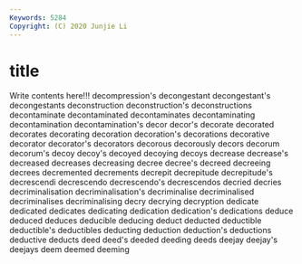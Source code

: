 ```yaml
---
Keywords: 5284
Copyright: (C) 2020 Junjie Li
---
```


# title

Write contents here!!!
decompression's 
decongestant 
decongestant's
decongestants 
deconstruction 
deconstruction's 
deconstructions 
decontaminate 
decontaminated 
decontaminates 
decontaminating 
decontamination 
decontamination's
decor 
decor's 
decorate 
decorated 
decorates 
decorating 
decoration 
decoration's 
decorations 
decorative
decorator 
decorator's 
decorators 
decorous 
decorously 
decors 
decorum 
decorum's 
decoy 
decoy's
decoyed 
decoying 
decoys 
decrease 
decrease's 
decreased 
decreases 
decreasing 
decree 
decree's
decreed 
decreeing 
decrees 
decremented 
decrements 
decrepit 
decrepitude 
decrepitude's 
decrescendi 
decrescendo
decrescendo's 
decrescendos 
decried 
decries 
decriminalisation 
decriminalisation's 
decriminalise 
decriminalised 
decriminalises 
decriminalising
decry 
decrying 
decryption 
dedicate 
dedicated 
dedicates 
dedicating 
dedication 
dedication's 
dedications
deduce 
deduced 
deduces 
deducible 
deducing 
deduct 
deducted 
deductible 
deductible's 
deductibles
deducting 
deduction 
deduction's 
deductions 
deductive 
deducts 
deed 
deed's 
deeded 
deeding
deeds 
deejay 
deejay's 
deejays 
deem 
deemed 
deeming 
